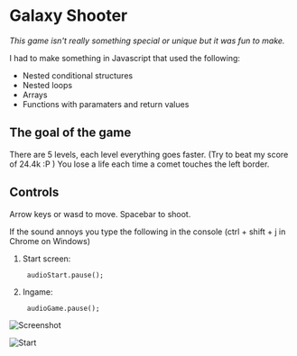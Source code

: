 Galaxy Shooter
================================

*This game isn't really something special or unique but it was fun to make.*

I had to make something in Javascript that used the following:

* Nested conditional structures
* Nested loops
* Arrays
* Functions with paramaters and return values


The goal of the game
-------------------------

There are 5 levels, each level everything goes faster. (Try to beat my score of 24.4k :P )
You lose a life each time a comet touches the left border.

Controls
-------------------------

Arrow keys or wasd to move.
Spacebar to shoot.

If the sound annoys you type the following in the console (ctrl + shift + j in Chrome on Windows)

1. Start screen:
       
        audioStart.pause();

2. Ingame:
      
        audioGame.pause();

![Screenshot](http://i.imgur.com/52d9KFT.png)

![Start](http://i.imgur.com/Ml8Pwm8.png)
